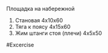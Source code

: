 Площадка на набережной
1. Становая 4x10x60
2. Тяга к поясу 4x15x60
3. Жим штанги стоя (плечи) 4x5x50

#Excercise